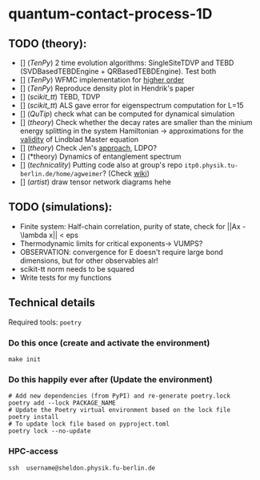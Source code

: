 # quantum-contact-process-1D
## TODO (theory):
- [] (*TenPy*) 2 time evolution algorithms: SingleSiteTDVP and TEBD (SVDBasedTEBDEngine + QRBasedTEBDEngine). Test both
- [] (*TenPy*) WFMC implementation for [higher order](https://www.sciencedirect.com/science/article/pii/S0010465512000835?via%3Dihub)
- [] (*TenPy*) Reproduce density plot in Hendrik's paper
- [] (*scikit_tt*) TEBD, TDVP
- [] (*scikit_tt*) ALS gave error for eigenspectrum computation for L=15
- [] (*QuTip*) check what can be computed for dynamical simulation
- [] (*theory*) Check whether the decay rates are smaller than the minium energy splitting in the system Hamiltonian -> approximations for the [validity](https://qutip.org/docs/latest/guide/dynamics/dynamics-master.html) of Lindblad Master equation
- [] (*theory*) Check Jen's [approach](https://journals.aps.org/prl/abstract/10.1103/PhysRevLett.116.237201), LDPO?
- [] (*theory) Dynamics of entanglement spectrum
- [] (*technicality*) Putting code also at group's repo `itp0.physik.tu-berlin.de/home/agweimer`? (Check [wiki](https://www3.itp.tu-berlin.de/dokuwiki/agweimer:start))
- [] (*artist*) draw tensor network diagrams hehe

## TODO (simulations):
- Finite system: Half-chain correlation, purity of state, check for ||Ax - \lambda x|| < eps
- Thermodynamic limits for critical exponents-> VUMPS?
- OBSERVATION: convergence for E doesn't require large bond dimensions, but for other observables alr!
- scikit-tt norm needs to be squared
- Write tests for my functions

## Technical details 
Required tools: `poetry`

### Do this once (create and activate the environment)

```
make init
```

### Do this happily ever after (Update the environment)

```
# Add new dependencies (from PyPI) and re-generate poetry.lock
poetry add --lock PACKAGE_NAME
# Update the Poetry virtual environment based on the lock file
poetry install
# To update lock file based on pyproject.toml
poetry lock --no-update
```

### HPC-access
```
ssh  username@sheldon.physik.fu-berlin.de
```